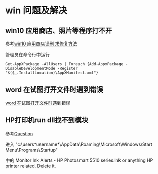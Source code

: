 # win 问题及解决

## win10 应用商店、照片等程序打不开

参考[win10 应用商店误删 求修复方法 ](
https://answers.microsoft.com/zh-hans/windows/forum/windows_10-windows_store/win10/666838b7-7acd-4455-9217-bb0d92577941?auth=1)


管理员在命令行中运行
```
Get-AppXPackage -AllUsers | Foreach {Add-AppxPackage -DisableDevelopmentMode -Register "$($_.InstallLocation)\AppXManifest.xml"}
```

## word 在试图打开文件时遇到错误

[word 在试图打开文件时遇到错误](https://answers.microsoft.com/zh-hans/msoffice/forum/msoffice_word-mso_other-mso_archive/word/44473bde-599b-4552-99b1-0282e9ffe66e?messageId=1a74ab7c-2705-4db3-9f81-b58817a7a731)

## HP打印机run dll找不到模块

参考[Question](https://h30434.www3.hp.com/t5/LaserJet-Printing/There-was-a-problem-starting-C-Program-Files-HP-HP/m-p/2663133/highlight/true#M93469)

进入
"c:\users\*username*\AppData\Roaming\Microsoft\Windows\Start Menu\Programs\Startup\"

中的 Monitor Ink Alerts - HP Photosmart 5510 series.lnk or anything HP printer related. Delete it.
